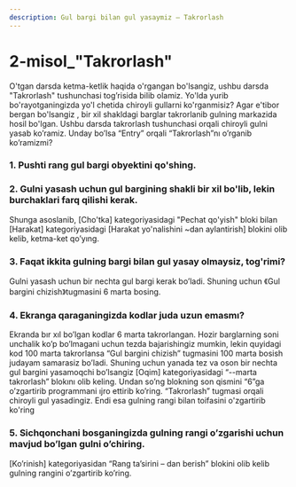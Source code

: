 ```yaml
---
description: Gul bargi bilan gul yasaymiz – Takrorlash
---
```


# 2-misol\_"Takrorlash"

O'tgan darsda ketma-ketlik haqida o'rgangan bo'lsangiz, ushbu darsda "Takrorlash" tushunchasi tog’risida bilib olamiz. Yo'lda yurib bo'rayotganingizda yo'l chetida chiroyli gullarni ko'rganmisiz? Agar e'tibor bergan bo'lsangiz , bir xil shakldagi barglar takrorlanib gulning markazida hosil bo'lgan. Ushbu darsda takrorlash tushunchasi orqali chiroyli gulni yasab ko’ramiz. Unday bo’lsa “Entry” orqali “Takrorlash”nı o’rganib ko’ramizmi?

### 1. Pushti rang gul bargi obyektini qo'shing.

### 2. Gulni yasash uchun gul bargining shakli bir xil bo'lib, lekin burchaklari farq qilishi kerak.  

Shunga asoslanib, \[Cho'tka\] kategoriyasidagi "Pechat qo'yish" bloki bilan \[Harakat\] kategoriyasidagi \[Harakat yo'nalishini ~dan  aylantirish\] blokini olib kelib, ketma-ket qo’yıng.

### 3. Faqat ikkita gulning bargi bilan gul yasay olmaysiz, tog'rimi? 

Gulni yasash uchun bir nechta gul bargi kerak bo’ladi. Shuning uchun 《Gul bargini chizish》tugmasini 6 marta bosing.

### 4. Ekranga qaraganingizda kodlar juda uzun emasmı?

 Ekranda bır xıl bo’lgan kodlar 6 marta takrorlangan. Hozir barglarning soni unchalik ko’p bo’lmagani uchun tezda bajarishingiz mumkin, lekin quyidagi kod 100 marta takrorlansa “Gul bargini chizish” tugmasini 100 marta bosish judayam samarasiz bo’ladi. Shuning uchun yanada tez va oson bir nechta gul bargini yasamoqchi bo’lsangiz \[Oqim\] kategoriyasidagi “--marta takrorlash” blokını olib keling. Undan so’ng blokning son qismini “6”ga o’zgartirib programmani ıjro ettirib ko’ring. “Takrorlash” tugmasi orqali chiroyli gul yasadingiz. Endi esa gulning rangi bilan toifasini o'zgartirib ko'ring

### 5. Sichqonchani bosganingizda gulning rangi o’zgarishi uchun mavjud bo’lgan gulni o’chiring. 

\[Ko’rinish\] kategoriyasidan “Rang ta’sirini – dan berish” blokini olib kelib gulning rangini o’zgartirib ko’ring.

